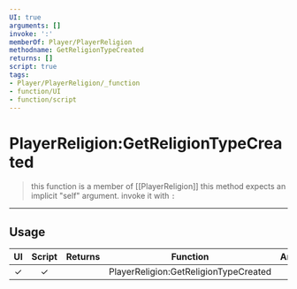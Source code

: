 ```yaml
---
UI: true
arguments: []
invoke: ':'
memberOf: Player/PlayerReligion
methodname: GetReligionTypeCreated
returns: []
script: true
tags:
- Player/PlayerReligion/_function
- function/UI
- function/script
---
```

# PlayerReligion:GetReligionTypeCreated
> this function is a member of [[PlayerReligion]]
> this method expects an implicit "self" argument. invoke it with `:`
-----
## Usage
|  UI | Script | Returns | Function | Arguments |
|:---:|:------:|-------:|:--------:|:---------|
|✓|✓||PlayerReligion:GetReligionTypeCreated||
